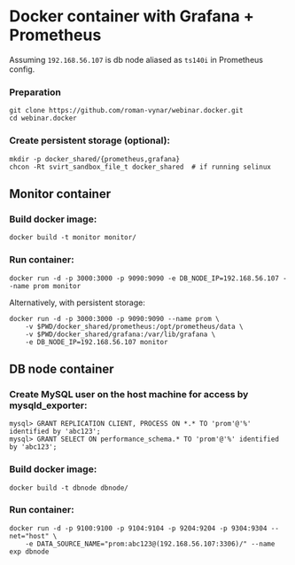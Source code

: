 # Docker container with Grafana + Prometheus

Assuming `192.168.56.107` is db node aliased as `ts140i` in Prometheus config.

### Preparation

    git clone https://github.com/roman-vynar/webinar.docker.git
    cd webinar.docker

### Create persistent storage (optional):

    mkdir -p docker_shared/{prometheus,grafana}
    chcon -Rt svirt_sandbox_file_t docker_shared  # if running selinux

## Monitor container

### Build docker image:
    
    docker build -t monitor monitor/ 

### Run container:

    docker run -d -p 3000:3000 -p 9090:9090 -e DB_NODE_IP=192.168.56.107 --name prom monitor

Alternatively, with persistent storage:

    docker run -d -p 3000:3000 -p 9090:9090 --name prom \
        -v $PWD/docker_shared/prometheus:/opt/prometheus/data \
        -v $PWD/docker_shared/grafana:/var/lib/grafana \
        -e DB_NODE_IP=192.168.56.107 monitor

## DB node container

### Create MySQL user on the host machine for access by mysqld_exporter:

    mysql> GRANT REPLICATION CLIENT, PROCESS ON *.* TO 'prom'@'%' identified by 'abc123';
    mysql> GRANT SELECT ON performance_schema.* TO 'prom'@'%' identified by 'abc123';

### Build docker image:

    docker build -t dbnode dbnode/

### Run container:

    docker run -d -p 9100:9100 -p 9104:9104 -p 9204:9204 -p 9304:9304 --net="host" \
        -e DATA_SOURCE_NAME="prom:abc123@(192.168.56.107:3306)/" --name exp dbnode 

